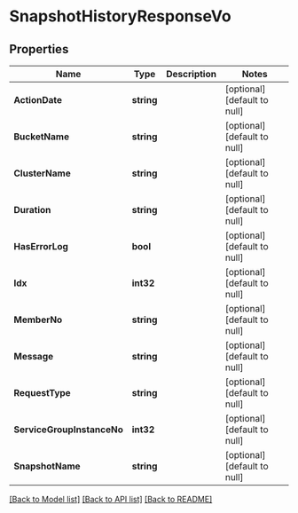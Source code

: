 # SnapshotHistoryResponseVo

## Properties
Name | Type | Description | Notes
------------ | ------------- | ------------- | -------------
**ActionDate** | **string** |  | [optional] [default to null]
**BucketName** | **string** |  | [optional] [default to null]
**ClusterName** | **string** |  | [optional] [default to null]
**Duration** | **string** |  | [optional] [default to null]
**HasErrorLog** | **bool** |  | [optional] [default to null]
**Idx** | **int32** |  | [optional] [default to null]
**MemberNo** | **string** |  | [optional] [default to null]
**Message** | **string** |  | [optional] [default to null]
**RequestType** | **string** |  | [optional] [default to null]
**ServiceGroupInstanceNo** | **int32** |  | [optional] [default to null]
**SnapshotName** | **string** |  | [optional] [default to null]

[[Back to Model list]](../README.md#documentation-for-models) [[Back to API list]](../README.md#documentation-for-api-endpoints) [[Back to README]](../README.md)


